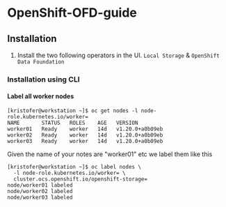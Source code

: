 # OpenShift-OFD-guide

## Installation
1. Install the two following operators in the UI.
``` Local Storage ```
&
``` OpenShift Data Foundation ```

### Installation using CLI
#### Label all worker nodes
```
[kristofer@workstation ~]$ oc get nodes -l node-role.kubernetes.io/worker=
NAME       STATUS   ROLES    AGE   VERSION
worker01   Ready    worker   14d   v1.20.0+a0b09eb
worker02   Ready    worker   14d   v1.20.0+a0b09eb
worker03   Ready    worker   14d   v1.20.0+a0b09eb
```
Given the name of your notes are "worker01" etc we label them like this
```
[kristofer@workstation ~]$ oc label nodes \
  -l node-role.kubernetes.io/worker= \
  cluster.ocs.openshift.io/openshift-storage=
node/worker01 labeled
node/worker02 labeled
node/worker03 labeled
```
